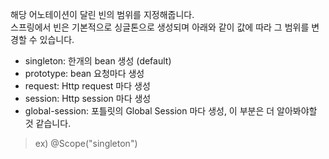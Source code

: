 해당 어노테이션이 달린 빈의 범위를 지정해줍니다. <br/>
스프링에서 빈은 기본적으로 싱글톤으로 생성되며 아래와 같이 값에 따라 그 범위를 변경할 수 있습니다.<br/>

- singleton: 한개의 bean 생성 (default)
- prototype: bean 요청마다 생성
- request: Http request 마다 생성
- session: Http session 마다 생성
- global-session: 포틀릿의 Global Session 마다 생성, 이 부분은 더 알아봐야할 것 같습니다.

> ex) @Scope("singleton")

